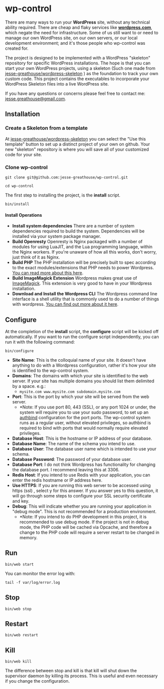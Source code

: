 # wp-control

There are many ways to run your **WordPress** site, without any technical ability required. There are cheap and flaky services like **[wordpress.com](https://wordpress.com/)**, which negate the need for infrastructure. Some of us still want to or need to manage our own WordPress site, on our own servers, or our local development environment; and it's those people who wp-control was created for.

The project is designed to be implemented with a WordPress "skeleton" repository for specific WordPress installations. The hope is that you can start your own WordPress projects, using a skeleton (Such one made from  [jesse-greathouse/wordpress-skeleton](https://github.com/jesse-greathouse/wordpress-skeleton) ) as the foundation to track your own custom code. This project contains the executables to incorporate your WordPress Skeleton files into a live WordPress site.

If you have any questions or concerns please feel free to contact me: <jesse.greathouse@gmail.com>.

## Installation

### Create a Skeleton from a template

At [jesse-greathouse/wordpress-skeleton](https://github.com/jesse-greathouse/wordpress-skeleton) you can select the "Use this template" button to set up a distinct project of your own on github. Your new "skeleton" repository is where you will save all of your customized code for your site.

### Clone wp-control

`git clone git@github.com:jesse-greathouse/wp-control.git`

`cd wp-control`

The first step to installing the project, is the **install** script.

`bin/install`

#### Install Operations

- **Install system dependencies** There are a number of system dependencies required to build the system. Dependencies will be installed via your system package manager.
- **Build Openresty** Openresty is Nginx packaged with a number of modules for using LuaJIT, and the Lua programming language, within the Nginx workers. If you're unaware of how all this works, don't worry, just think of it as Nginx.
- **Build PHP** The PHP installation will be precisely built to spec according to the exact modules/extensions that PHP needs to power Wordpress. [You can read more about this here](https://make.wordpress.org/hosting/handbook/server-environment/).
- **Build ImageMagick Extension** Wordpress makes great use of [ImageMagick](https://imagemagick.org/index.php). This extension is very good to have in your Wordpress installation.
- **Download and Install the Wordpress CLI** The Wordpress command line interface is a shell utility that is commonly used to do a number of things with wordpress. [You can find out more about it here](https://wp-cli.org/).

## Configure

At the completion of the **install** script, the **configure** script will be kicked off automatically. If you want to run the configure script independently, you can run it with the following command:

`bin/configure`

- **Site Name**: This is the colloquial name of your site. It doesn't have anything to do with a Wordpress configuration, rather it's how your site is identified to the wp-control system.
- **Domains**: The domains with which your site is identified to the web server. If your site has multiple domains you should list them delimited by a space. e.g.:
  - `mysite.com www.mysite.com subdomain.mysite.com`
- **Port**: This is the port by which your site will be served from the web server.
  - *Note: If you use port 80, 443 (SSL), or any port 1024 or under, the system will require you to use your sudo password, to set up an [authbind](http://manpages.ubuntu.com/manpages/impish/man1/authbind.1.html) configuration for the port ports. The wp-control system runs as a regular user, without elevated privileges, so authbind is required to bind with ports that would normally require elevated privileges.
- **Database Host**: This is the hostname or IP address of your database.
- **Database Name**: The name of the schema you intend to use.
- **Database User**: The database user name which is intended to use your schema.
- **Database Password**: The password of your database user.
- **Database Port**: I do not think Wordpress has functionality for changing the database port. I recommend leaving this at 3306.
- **Redis Host**: If you intend to use Redis with your application, you can enter the redis hostname or IP address here.
- **Use HTTPS**: If you are running this web server to be accessed using https (ssl) , select y for this answer. If you answer yes to this question, it will go through some steps to configure your SSL security certificate and key.
- **Debug**: This will indicate whether you are running your application in "debug mode". This is not recommended for a production environment.
  - *Note: If you intend to do PHP development in this project, it is recommended to use debug mode. If the project is not in debug mode, the PHP code will be cached via Opcache, and therefore a change to the PHP code will require a server restart to be changed in memory.

## Run

`bin/web start`

You can monitor the error log with:

`tail -f var/log/error.log`

## Stop

`bin/web stop`

## Restart

`bin/web restart`

## Kill

`bin/web kill`

The difference between stop and kill is that kill will shut down the supervisor daemon by killing its process. This is useful and even necessary if you change the configuration.
